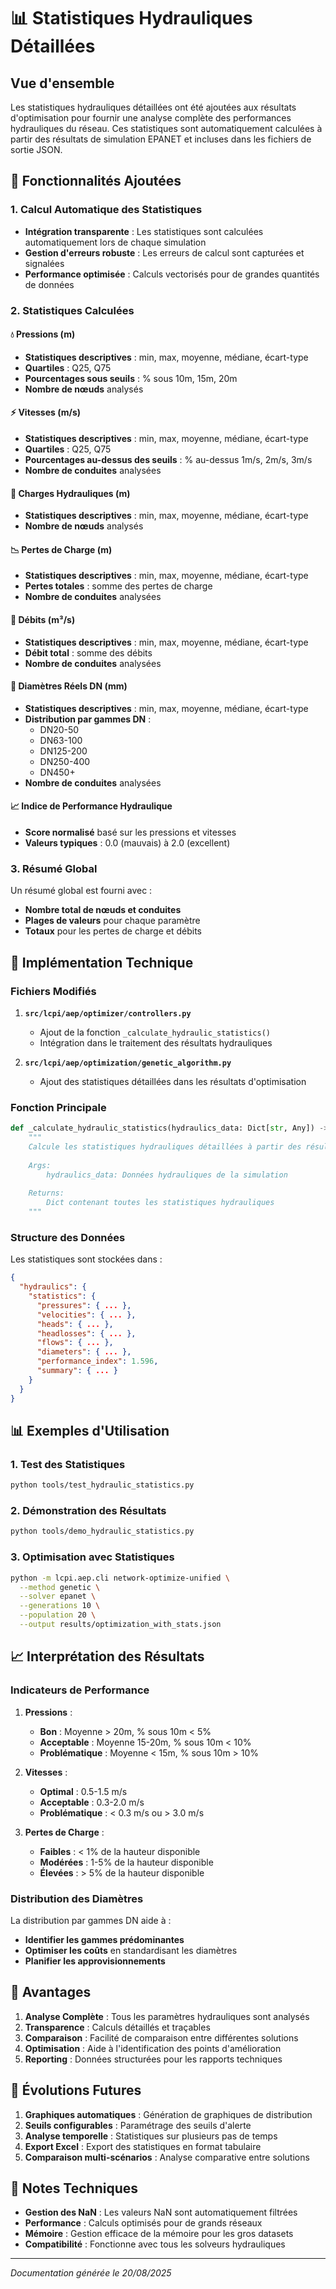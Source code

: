 # 📊 Statistiques Hydrauliques Détaillées

## Vue d'ensemble

Les statistiques hydrauliques détaillées ont été ajoutées aux résultats d'optimisation pour fournir une analyse complète des performances hydrauliques du réseau. Ces statistiques sont automatiquement calculées à partir des résultats de simulation EPANET et incluses dans les fichiers de sortie JSON.

## 🎯 Fonctionnalités Ajoutées

### 1. Calcul Automatique des Statistiques

- **Intégration transparente** : Les statistiques sont calculées automatiquement lors de chaque simulation
- **Gestion d'erreurs robuste** : Les erreurs de calcul sont capturées et signalées
- **Performance optimisée** : Calculs vectorisés pour de grandes quantités de données

### 2. Statistiques Calculées

#### 💧 Pressions (m)
- **Statistiques descriptives** : min, max, moyenne, médiane, écart-type
- **Quartiles** : Q25, Q75
- **Pourcentages sous seuils** : % sous 10m, 15m, 20m
- **Nombre de nœuds** analysés

#### ⚡ Vitesses (m/s)
- **Statistiques descriptives** : min, max, moyenne, médiane, écart-type
- **Quartiles** : Q25, Q75
- **Pourcentages au-dessus des seuils** : % au-dessus 1m/s, 2m/s, 3m/s
- **Nombre de conduites** analysées

#### 🌊 Charges Hydrauliques (m)
- **Statistiques descriptives** : min, max, moyenne, médiane, écart-type
- **Nombre de nœuds** analysés

#### 📉 Pertes de Charge (m)
- **Statistiques descriptives** : min, max, moyenne, médiane, écart-type
- **Pertes totales** : somme des pertes de charge
- **Nombre de conduites** analysées

#### 🌊 Débits (m³/s)
- **Statistiques descriptives** : min, max, moyenne, médiane, écart-type
- **Débit total** : somme des débits
- **Nombre de conduites** analysées

#### 🔧 Diamètres Réels DN (mm)
- **Statistiques descriptives** : min, max, moyenne, médiane, écart-type
- **Distribution par gammes DN** :
  - DN20-50
  - DN63-100
  - DN125-200
  - DN250-400
  - DN450+
- **Nombre de conduites** analysées

#### 📈 Indice de Performance Hydraulique
- **Score normalisé** basé sur les pressions et vitesses
- **Valeurs typiques** : 0.0 (mauvais) à 2.0 (excellent)

### 3. Résumé Global

Un résumé global est fourni avec :
- **Nombre total de nœuds et conduites**
- **Plages de valeurs** pour chaque paramètre
- **Totaux** pour les pertes de charge et débits

## 🔧 Implémentation Technique

### Fichiers Modifiés

1. **`src/lcpi/aep/optimizer/controllers.py`**
   - Ajout de la fonction `_calculate_hydraulic_statistics()`
   - Intégration dans le traitement des résultats hydrauliques

2. **`src/lcpi/aep/optimization/genetic_algorithm.py`**
   - Ajout des statistiques détaillées dans les résultats d'optimisation

### Fonction Principale

```python
def _calculate_hydraulic_statistics(hydraulics_data: Dict[str, Any]) -> Dict[str, Any]:
    """
    Calcule les statistiques hydrauliques détaillées à partir des résultats de simulation.
    
    Args:
        hydraulics_data: Données hydrauliques de la simulation
        
    Returns:
        Dict contenant toutes les statistiques hydrauliques
    """
```

### Structure des Données

Les statistiques sont stockées dans :
```json
{
  "hydraulics": {
    "statistics": {
      "pressures": { ... },
      "velocities": { ... },
      "heads": { ... },
      "headlosses": { ... },
      "flows": { ... },
      "diameters": { ... },
      "performance_index": 1.596,
      "summary": { ... }
    }
  }
}
```

## 📊 Exemples d'Utilisation

### 1. Test des Statistiques

```bash
python tools/test_hydraulic_statistics.py
```

### 2. Démonstration des Résultats

```bash
python tools/demo_hydraulic_statistics.py
```

### 3. Optimisation avec Statistiques

```bash
python -m lcpi.aep.cli network-optimize-unified \
  --method genetic \
  --solver epanet \
  --generations 10 \
  --population 20 \
  --output results/optimization_with_stats.json
```

## 📈 Interprétation des Résultats

### Indicateurs de Performance

1. **Pressions** :
   - **Bon** : Moyenne > 20m, % sous 10m < 5%
   - **Acceptable** : Moyenne 15-20m, % sous 10m < 10%
   - **Problématique** : Moyenne < 15m, % sous 10m > 10%

2. **Vitesses** :
   - **Optimal** : 0.5-1.5 m/s
   - **Acceptable** : 0.3-2.0 m/s
   - **Problématique** : < 0.3 m/s ou > 3.0 m/s

3. **Pertes de Charge** :
   - **Faibles** : < 1% de la hauteur disponible
   - **Modérées** : 1-5% de la hauteur disponible
   - **Élevées** : > 5% de la hauteur disponible

### Distribution des Diamètres

La distribution par gammes DN aide à :
- **Identifier les gammes prédominantes**
- **Optimiser les coûts** en standardisant les diamètres
- **Planifier les approvisionnements**

## 🚀 Avantages

1. **Analyse Complète** : Tous les paramètres hydrauliques sont analysés
2. **Transparence** : Calculs détaillés et traçables
3. **Comparaison** : Facilité de comparaison entre différentes solutions
4. **Optimisation** : Aide à l'identification des points d'amélioration
5. **Reporting** : Données structurées pour les rapports techniques

## 🔮 Évolutions Futures

1. **Graphiques automatiques** : Génération de graphiques de distribution
2. **Seuils configurables** : Paramétrage des seuils d'alerte
3. **Analyse temporelle** : Statistiques sur plusieurs pas de temps
4. **Export Excel** : Export des statistiques en format tabulaire
5. **Comparaison multi-scénarios** : Analyse comparative entre solutions

## 📝 Notes Techniques

- **Gestion des NaN** : Les valeurs NaN sont automatiquement filtrées
- **Performance** : Calculs optimisés pour de grands réseaux
- **Mémoire** : Gestion efficace de la mémoire pour les gros datasets
- **Compatibilité** : Fonctionne avec tous les solveurs hydrauliques

---

*Documentation générée le 20/08/2025*
